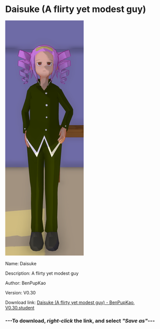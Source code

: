 # Daisuke (A flirty yet modest guy)

<img src = "https://raw.githubusercontent.com/Arbiter1223/Daigaku-Gurashi-Custom-Students/master/Students/Files/Daisuke%20(A%20flirty%20yet%20modest%20guy).png">

Name: Daisuke

Description: A flirty yet modest guy

Author: BenPupKao

Version: V0.30

Download link: <a href="https://raw.githubusercontent.com/Arbiter1223/Daigaku-Gurashi-Custom-Students/master/Students/Files/Daisuke%20(A%20flirty%20yet%20modest%20guy)%20-%20BenPupKao%2C%20V0.30.student">Daisuke (A flirty yet modest guy) - BenPupKao, V0.30.student</a>

### ---**To download, _right-click_ the link, and select _"Save as"_**---
